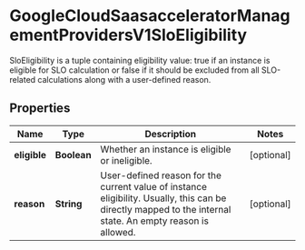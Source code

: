 

# GoogleCloudSaasacceleratorManagementProvidersV1SloEligibility

SloEligibility is a tuple containing eligibility value: true if an instance is eligible for SLO calculation or false if it should be excluded from all SLO-related calculations along with a user-defined reason.

## Properties

| Name | Type | Description | Notes |
|------------ | ------------- | ------------- | -------------|
|**eligible** | **Boolean** | Whether an instance is eligible or ineligible. |  [optional] |
|**reason** | **String** | User-defined reason for the current value of instance eligibility. Usually, this can be directly mapped to the internal state. An empty reason is allowed. |  [optional] |



